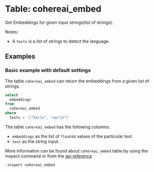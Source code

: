 # Table: cohereai_embed

Get Embeddings for given input strings(list of strings).

Notes:
* A `texts` is a list of strings to detect the language.

## Examples

### Basic example with default settings

The table `cohereai_embed` can return the embeddings from a given list of strings.

```sql
select
  embeddings
from
  cohereai_embed
where
  texts = '["hello", "world"]'
```

The table `cohereai_embed` has the following columns:

- `embeddings` as the list of `float64` values of the particular text.
- `text` as the string input.

More information can be found about `cohereai_embed` table by using the inspect command or from the [api reference](https://docs.cohere.com/reference/embed)

```
.inspect cohereai_embed
```

